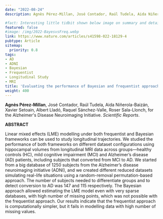 ```yaml
---
date: "2022-08-24"
description: Agnès Pérez‐Millan, José Contador, Raúl Tudela, Aida Niñerola-Baizán, Xavier Setoain, Albert Lladó, Raquel Sánchez-Valle, Roser Sala-Llonch, for the Alzheimer's Disease Neuroimaging Initiative. 

#fact: Interesting little tidbit shown below image on summary and detail page
featured: false
#image: /img/2022-BayesvsFreq.webp
link: https://www.nature.com/articles/s41598-022-18129-4
pubtype: Article
sitemap:
  priority: 0.8
tags:
- AD
- ADNI
- Bayesian
- Frequentist
- Longitudinal Study
- MRI
title: 'Evaluating the performance of Bayesian and frequentist approaches for longitudinal modeling: application to Alzheimer’s disease'
weight: 400
---
```


**Agnès Pérez‐Millan**, José Contador, Raúl Tudela, Aida Niñerola-Baizán, Xavier Setoain, Albert Lladó, Raquel Sánchez-Valle, Roser Sala-Llonch, for the Alzheimer's Disease Neuroimaging Initiative. _Scientific Reports_.

**ABSTRACT**

Linear mixed effects (LME) modelling under both frequentist and Bayesian frameworks can be used to study longitudinal trajectories. We studied the performance of both frameworks on different dataset configurations using hippocampal volumes from longitudinal MRI data across groups—healthy controls (HC), mild cognitive impairment (MCI) and Alzheimer’s disease (AD) patients, including subjects that converted from MCI to AD. We started from a big database of 1250 subjects from the Alzheimer’s disease neuroimaging initiative (ADNI), and we created different reduced datasets simulating real-life situations using a random-removal permutation-based approach. The number of subjects needed to differentiate groups and to detect conversion to AD was 147 and 115 respectively. The Bayesian approach allowed estimating the LME model even with very sparse databases, with high number of missing points, which was not possible with the frequentist approach. Our results indicate that the frequentist approach is computationally simpler, but it fails in modelling data with high number of missing values.
